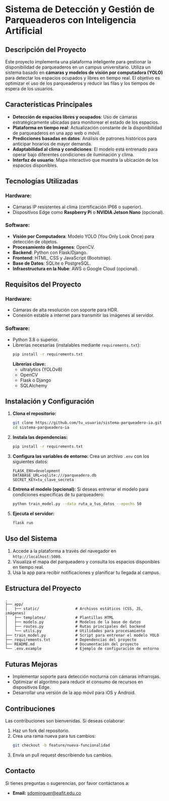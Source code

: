 # Sistema de Detección y Gestión de Parqueaderos con Inteligencia Artificial

## **Descripción del Proyecto**
Este proyecto implementa una plataforma inteligente para gestionar la disponibilidad de parqueaderos en un campus universitario. Utiliza un sistema basado en **cámaras y modelos de visión por computadora (YOLO)** para detectar los espacios ocupados y libres en tiempo real. El objetivo es optimizar el uso de los parqueaderos y reducir las filas y los tiempos de espera de los usuarios.

## **Características Principales**
- **Detección de espacios libres y ocupados**: Uso de cámaras estratégicamente ubicadas para monitorear el estado de los espacios.
- **Plataforma en tiempo real**: Actualización constante de la disponibilidad de parqueaderos en una app web o móvil.
- **Predicciones basadas en datos**: Análisis de patrones históricos para anticipar horarios de mayor demanda.
- **Adaptabilidad al clima y condiciones**: El modelo está entrenado para operar bajo diferentes condiciones de iluminación y clima.
- **Interfaz de usuario**: Mapa interactivo que muestra la ubicación de los espacios disponibles.

## **Tecnologías Utilizadas**
### **Hardware:**
- Cámaras IP resistentes al clima (certificación IP66 o superior).
- Dispositivos Edge como **Raspberry Pi** o **NVIDIA Jetson Nano** (opcional).

### **Software:**
- **Visión por Computadora**: Modelo YOLO (You Only Look Once) para detección de objetos.
- **Procesamiento de Imágenes**: OpenCV.
- **Backend**: Python con Flask/Django.
- **Frontend**: HTML, CSS y JavaScript (Bootstrap).
- **Base de Datos**: SQLite o PostgreSQL.
- **Infraestructura en la Nube**: AWS o Google Cloud (opcional).

## **Requisitos del Proyecto**
### **Hardware:**
- Cámaras de alta resolución con soporte para HDR.
- Conexión estable a internet para transmitir las imágenes al servidor.

### **Software:**
- Python 3.8 o superior.
- Librerías necesarias (instalables mediante `requirements.txt`):
  ```bash
  pip install -r requirements.txt
  ```
  **Librerías clave:**
  - ultralytics (YOLOv8)
  - OpenCV
  - Flask o Django
  - SQLAlchemy

## **Instalación y Configuración**
1. **Clona el repositorio:**
   ```bash
   git clone https://github.com/tu_usuario/sistema-parqueadero-ia.git
   cd sistema-parqueadero-ia
   ```
2. **Instala las dependencias:**
   ```bash
   pip install -r requirements.txt
   ```
3. **Configura las variables de entorno:**
   Crea un archivo `.env` con los siguientes datos:
   ```env
   FLASK_ENV=development
   DATABASE_URL=sqlite:///parqueadero.db
   SECRET_KEY=tu_clave_secreta
   ```
4. **Entrena el modelo (opcional):**
   Si deseas entrenar el modelo para condiciones específicas de tu parqueadero:
   ```bash
   python train_model.py --data ruta_a_tus_datos --epochs 50
   ```
5. **Ejecuta el servidor:**
   ```bash
   flask run
   ```

## **Uso del Sistema**
1. Accede a la plataforma a través del navegador en `http://localhost:5000`.
2. Visualiza el mapa del parqueadero y consulta los espacios disponibles en tiempo real.
3. Usa la app para recibir notificaciones y planificar tu llegada al campus.

## **Estructura del Proyecto**
```
.
├── app/
│   ├── static/                # Archivos estáticos (CSS, JS, imágenes)
│   ├── templates/             # Plantillas HTML
│   ├── models.py              # Modelos de la base de datos
│   ├── routes.py              # Rutas principales del backend
│   └── utils.py               # Utilidades para procesamiento
├── train_model.py             # Script para entrenar el modelo YOLO
├── requirements.txt           # Dependencias del proyecto
├── README.md                  # Documentación del proyecto
└── .env.example               # Ejemplo de configuración de entorno
```

## **Futuras Mejoras**
- Implementar soporte para detección nocturna con cámaras infrarrojas.
- Optimizar el algoritmo para reducir el consumo de recursos en dispositivos Edge.
- Desarrollar una versión de la app móvil para iOS y Android.

## **Contribuciones**
Las contribuciones son bienvenidas. Si deseas colaborar:
1. Haz un fork del repositorio.
2. Crea una rama nueva para tus cambios:
   ```bash
   git checkout -b feature/nueva-funcionalidad
   ```
3. Envía un pull request describiendo tus cambios.

## **Contacto**
Si tienes preguntas o sugerencias, por favor contáctanos a:
- **Email:** sdominguer@eafit.edu.co


